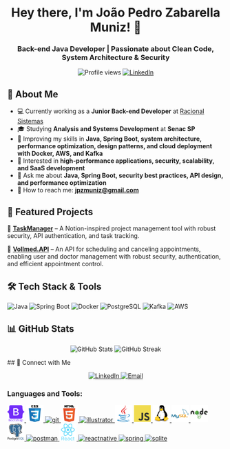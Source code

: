 <h1 align="center">Hey there, I'm João Pedro Zabarella Muniz! 👋</h1>
<h3 align="center">Back-end Java Developer | Passionate about Clean Code, System Architecture & Security</h3>

<p align="center">
  <img src="https://komarev.com/ghpvc/?username=joaozabarella&label=Profile%20views&color=cb0101&style=flat" alt="Profile views" />
  <a href="https://www.linkedin.com/in/jpzm12/" target="_blank"><img src="https://img.shields.io/badge/LinkedIn-blue?style=flat-square&logo=linkedin" alt="LinkedIn" /></a>
</p>

## 🚀 About Me
- 💻 Currently working as a **Junior Back-end Developer** at [Racional Sistemas](https://www.racionalsistemas.com.br/)
- 🎓 Studying **Analysis and Systems Development** at **Senac SP**
- 🌱 Improving my skills in **Java, Spring Boot, system architecture, performance optimization, design patterns, and cloud deployment with Docker, AWS, and Kafka**
- 🎯 Interested in **high-performance applications, security, scalability, and SaaS development**
- 💬 Ask me about **Java, Spring Boot, security best practices, API design, and performance optimization**
- 📧 How to reach me: **jpzmuniz@gmail.com**

## 📌 Featured Projects
🔹 **[TaskManager](https://github.com/JoaoZabarella/AppTaskManager)** – A Notion-inspired project management tool with robust security, API authentication, and task tracking.

🔹 **[Vollmed.API](https://github.com/JoaoZabarella/Voll.Med)** – An API for scheduling and canceling appointments, enabling user and doctor management with robust security, authentication, and efficient appointment control. 

## 🛠️ Tech Stack & Tools
![Java](https://img.shields.io/badge/Java-ED8B00?style=for-the-badge&logo=java&logoColor=white)
![Spring Boot](https://img.shields.io/badge/Spring%20Boot-6DB33F?style=for-the-badge&logo=spring&logoColor=white)
![Docker](https://img.shields.io/badge/Docker-2496ED?style=for-the-badge&logo=docker&logoColor=white)
![PostgreSQL](https://img.shields.io/badge/PostgreSQL-336791?style=for-the-badge&logo=postgresql&logoColor=white)
![Kafka](https://img.shields.io/badge/Apache%20Kafka-231F20?style=for-the-badge&logo=apache-kafka&logoColor=white)
![AWS](https://img.shields.io/badge/AWS-FF9900?style=for-the-badge&logo=amazon-aws&logoColor=white)

## 📊 GitHub Stats
<p align="center">
  <img src="https://github-readme-stats.vercel.app/api?username=joaozabarella&show_icons=true&theme=dark&count_private=true" alt="GitHub Stats" />
  <img src="https://github-readme-streak-stats.herokuapp.com/?user=joaozabarella&theme=dark" alt="GitHub Streak" />
</p>
## 📧 Connect with Me
<p align="center">
  <a href="https://www.linkedin.com/in/jpzm12/" target="_blank">
    <img src="https://img.shields.io/badge/LinkedIn-blue?style=for-the-badge&logo=linkedin" alt="LinkedIn" />
  </a>
  <a href="mailto:jpzmuniz@gmail.com" target="_blank">
    <img src="https://img.shields.io/badge/Email-red?style=for-the-badge&logo=gmail&logoColor=white" alt="Email" />
  </a>
</p>

<h3 align="left">Languages and Tools:</h3>
<p align="left"> <a href="https://getbootstrap.com" target="_blank" rel="noreferrer"> <img src="https://raw.githubusercontent.com/devicons/devicon/master/icons/bootstrap/bootstrap-plain-wordmark.svg" alt="bootstrap" width="40" height="40"/> </a> <a href="https://www.w3schools.com/css/" target="_blank" rel="noreferrer"> <img src="https://raw.githubusercontent.com/devicons/devicon/master/icons/css3/css3-original-wordmark.svg" alt="css3" width="40" height="40"/> </a> <a href="https://www.figma.com/" target="_blank" rel="noreferrer"> </a> <a href="https://git-scm.com/" target="_blank" rel="noreferrer"> <img src="https://www.vectorlogo.zone/logos/git-scm/git-scm-icon.svg" alt="git" width="40" height="40"/> </a> <a href="https://www.w3.org/html/" target="_blank" rel="noreferrer"> <img src="https://raw.githubusercontent.com/devicons/devicon/master/icons/html5/html5-original-wordmark.svg" alt="html5" width="40" height="40"/> </a> <a href="https://www.adobe.com/in/products/illustrator.html" target="_blank" rel="noreferrer"> <img src="https://www.vectorlogo.zone/logos/adobe_illustrator/adobe_illustrator-icon.svg" alt="illustrator" width="40" height="40"/> </a> <a href="https://www.java.com" target="_blank" rel="noreferrer"> <img src="https://raw.githubusercontent.com/devicons/devicon/master/icons/java/java-original.svg" alt="java" width="40" height="40"/> </a> <a href="https://developer.mozilla.org/en-US/docs/Web/JavaScript" target="_blank" rel="noreferrer"> <img src="https://raw.githubusercontent.com/devicons/devicon/master/icons/javascript/javascript-original.svg" alt="javascript" width="40" height="40"/> </a> <a href="https://www.linux.org/" target="_blank" rel="noreferrer"> <img src="https://raw.githubusercontent.com/devicons/devicon/master/icons/linux/linux-original.svg" alt="linux" width="40" height="40"/> </a> <a href="https://www.mysql.com/" target="_blank" rel="noreferrer"> <img src="https://raw.githubusercontent.com/devicons/devicon/master/icons/mysql/mysql-original-wordmark.svg" alt="mysql" width="40" height="40"/> </a> <a href="https://nodejs.org" target="_blank" rel="noreferrer"> <img src="https://raw.githubusercontent.com/devicons/devicon/master/icons/nodejs/nodejs-original-wordmark.svg" alt="nodejs" width="40" height="40"/> </a> <a href="https://www.postgresql.org" target="_blank" rel="noreferrer"> <img src="https://raw.githubusercontent.com/devicons/devicon/master/icons/postgresql/postgresql-original-wordmark.svg" alt="postgresql" width="40" height="40"/> </a> <a href="https://postman.com" target="_blank" rel="noreferrer"> <img src="https://www.vectorlogo.zone/logos/getpostman/getpostman-icon.svg" alt="postman" width="40" height="40"/> </a> <a href="https://reactjs.org/" target="_blank" rel="noreferrer"> <img src="https://raw.githubusercontent.com/devicons/devicon/master/icons/react/react-original-wordmark.svg" alt="react" width="40" height="40"/> </a> <a href="https://reactnative.dev/" target="_blank" rel="noreferrer"> <img src="https://reactnative.dev/img/header_logo.svg" alt="reactnative" width="40" height="40"/> </a> <a href="https://spring.io/" target="_blank" rel="noreferrer"> <img src="https://www.vectorlogo.zone/logos/springio/springio-icon.svg" alt="spring" width="40" height="40"/> </a> <a href="https://www.sqlite.org/" target="_blank" rel="noreferrer"> <img src="https://www.vectorlogo.zone/logos/sqlite/sqlite-icon.svg" alt="sqlite" width="40" height="40"/> </a> </p>


